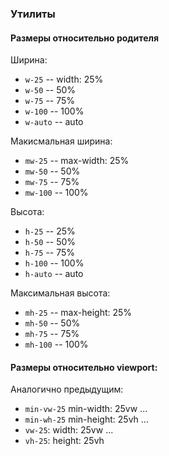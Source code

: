 ### Утилиты

#### Размеры относительно родителя

Ширина:

* `w-25` -- width: 25%
* `w-50` -- 50%
* `w-75` -- 75%
* `w-100` -- 100%
* `w-auto` -- auto

Макисмальная ширина:

* `mw-25` -- max-width: 25%
* `mw-50` -- 50%
* `mw-75` -- 75%
* `mw-100` -- 100%

Высота:

* `h-25` -- 25%
* `h-50` -- 50%
* `h-75` -- 75%
* `h-100` -- 100%
* `h-auto` -- auto

Максимальная высота:

* `mh-25` -- max-height: 25%
* `mh-50` -- 50%
* `mh-75` -- 75%
* `mh-100` -- 100%

#### Размеры относительно viewport:

Аналогично предыдущим:

* `min-vw-25` min-width: 25vw
...
* `min-wh-25` min-height: 25vh
...
* `vw-25`: width: 25vw
...
* `vh-25`: height: 25vh
